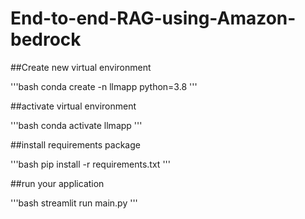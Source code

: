 # End-to-end-RAG-using-Amazon-bedrock

##Create new virtual environment

'''bash
conda create -n llmapp python=3.8
'''

##activate virtual environment

'''bash
conda activate llmapp
'''

##install requirements package

'''bash
pip install -r requirements.txt
'''

##run your application

'''bash
streamlit run main.py
'''